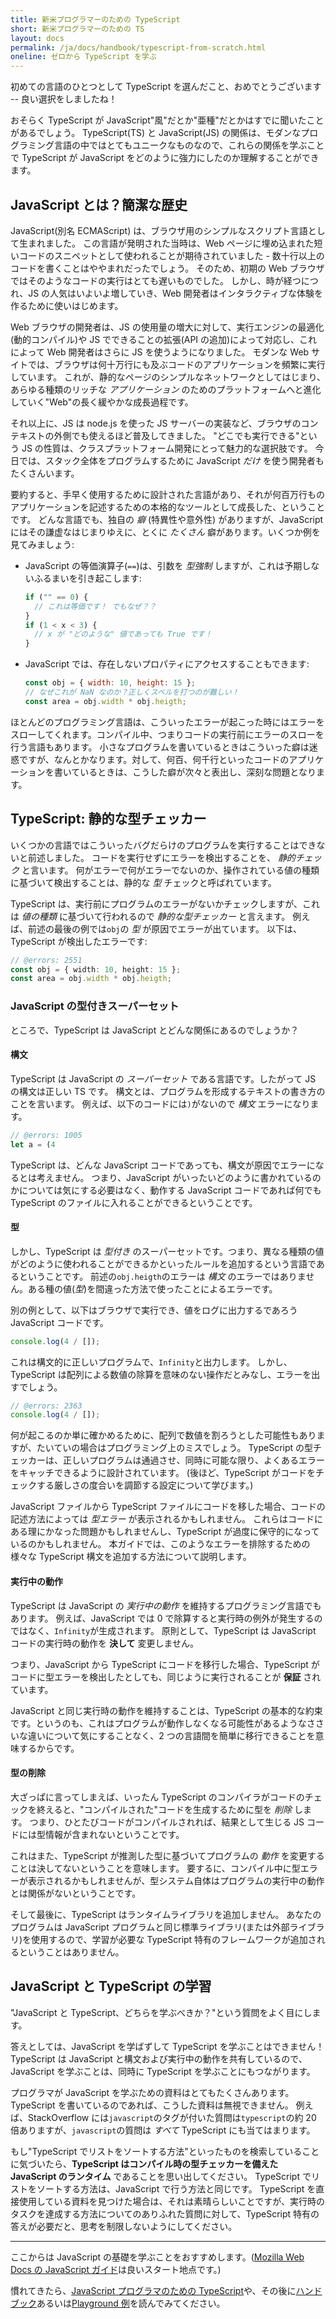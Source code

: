 ```yaml
---
title: 新米プログラマーのための TypeScript
short: 新米プログラマーのための TS
layout: docs
permalink: /ja/docs/handbook/typescript-from-scratch.html
oneline: ゼロから TypeScript を学ぶ
---
```


初めての言語のひとつとして TypeScript を選んだこと、おめでとうございます -- 良い選択をしましたね！

おそらく TypeScript が JavaScript"風"だとか"亜種"だとかはすでに聞いたことがあるでしょう。
TypeScript(TS) と JavaScript(JS) の関係は、モダンなプログラミング言語の中ではとてもユニークなものなので、これらの関係を学ぶことで TypeScript が JavaScript をどのように強力にしたのか理解することができます。

## JavaScript とは？簡潔な歴史

JavaScript(別名 ECMAScript) は、ブラウザ用のシンプルなスクリプト言語として生まれました。
この言語が発明された当時は、Web ページに埋め込まれた短いコードのスニペットとして使われることが期待されていました - 数十行以上のコードを書くことはややまれだったでしょう。
そのため、初期の Web ブラウザではそのようなコードの実行はとても遅いものでした。
しかし、時が経つにつれ、JS の人気はいよいよ増していき、Web 開発者はインタラクティブな体験を作るために使いはじめます。

Web ブラウザの開発者は、JS の使用量の増大に対して、実行エンジンの最適化(動的コンパイル)や JS でできることの拡張(API の追加)によって対応し、これによって Web 開発者はさらに JS を使うようになりました。
モダンな Web サイトでは、ブラウザは何十万行にも及ぶコードのアプリケーションを頻繁に実行しています。
これが、静的なページのシンプルなネットワークとしてはじまり、あらゆる種類のリッチな _アプリケーション_ のためのプラットフォームへと進化していく"Web"の長く緩やかな成長過程です。

それ以上に、JS は node.js を使った JS サーバーの実装など、ブラウザのコンテキストの外側でも使えるほど普及してきました。
"どこでも実行できる"という JS の性質は、クラスプラットフォーム開発にとって魅力的な選択肢です。
今日では、スタック全体をプログラムするために JavaScript _だけ_ を使う開発者もたくさんいます。

要約すると、手早く使用するために設計された言語があり、それが何百万行ものアプリケーションを記述するための本格的なツールとして成長した、ということです。
どんな言語でも、独自の _癖_ (特異性や意外性) がありますが、JavaScript にはその謙虚なはじまりゆえに、とくに _たくさん_ 癖があります。いくつか例を見てみましょう:

- JavaScript の等価演算子(`==`)は、引数を _型強制_ しますが、これは予期しないふるまいを引き起こします:

  ```js
  if ("" == 0) {
    // これは等価です！ でもなぜ？？
  }
  if (1 < x < 3) {
    // x が "どのような" 値であっても True です！
  }
  ```

- JavaScript では、存在しないプロパティにアクセスすることもできます:

  ```js
  const obj = { width: 10, height: 15 };
  // なぜこれが NaN なのか？正しくスペルを打つのが難しい！
  const area = obj.width * obj.heigth;
  ```

ほとんどのプログラミング言語は、こういったエラーが起こった時にはエラーをスローしてくれます。コンパイル中、つまりコードの実行前にエラーのスローを行う言語もあります。
小さなプログラムを書いているときはこういった癖は迷惑ですが、なんとかなります。対して、何百、何千行といったコードのアプリケーションを書いているときは、こうした癖が次々と表出し、深刻な問題となります。

## TypeScript: 静的な型チェッカー

いくつかの言語ではこういったバグだらけのプログラムを実行することはできないと前述しました。
コードを実行せずにエラーを検出することを、 _静的チェック_ と言います。
何がエラーで何がエラーでないのか、操作されている値の種類に基づいて検出することは、静的な _型_ チェックと呼ばれています。

TypeScript は、実行前にプログラムのエラーがないかチェックしますが、これは _値の種類_ に基づいて行われるので _静的な型チェッカー_ と言えます。
例えば、前述の最後の例では`obj`の _型_ が原因でエラーが出ています。
以下は、TypeScript が検出したエラーです:

```ts twoslash
// @errors: 2551
const obj = { width: 10, height: 15 };
const area = obj.width * obj.heigth;
```

### JavaScript の型付きスーパーセット

ところで、TypeScript は JavaScript とどんな関係にあるのでしょうか？

#### 構文

TypeScript は JavaScript の _スーパーセット_ である言語です。したがって JS の構文は正しい TS です。
構文とは、プログラムを形成するテキストの書き方のことを言います。
例えば、以下のコードには`)`がないので _構文_ エラーになります。

```ts twoslash
// @errors: 1005
let a = (4
```

TypeScript は、どんな JavaScript コードであっても、構文が原因でエラーになるとは考えません。
つまり、JavaScript がいったいどのように書かれているのかについては気にする必要はなく、動作する JavaScript コードであれば何でも TypeScript のファイルに入れることができるということです。

#### 型

しかし、TypeScript は _型付き_ のスーパーセットです。つまり、異なる種類の値がどのように使われることができるかといったルールを追加するという言語であるということです。
前述の`obj.heigth`のエラーは _構文_ のエラーではありません。ある種の値(_型_)を間違った方法で使ったことによるエラーです。

別の例として、以下はブラウザで実行でき、値をログに出力するであろう JavaScript コードです。

```js
console.log(4 / []);
```

これは構文的に正しいプログラムで、`Infinity`と出力します。
しかし、TypeScript は配列による数値の除算を意味のない操作だとみなし、エラーを出すでしょう。

```ts twoslash
// @errors: 2363
console.log(4 / []);
```

何が起こるのか単に確かめるために、配列で数値を割ろうとした可能性もありますが、たいていの場合はプログラミング上のミスでしょう。
TypeScript の型チェッカーは、正しいプログラムは通過させ、同時に可能な限り、よくあるエラーをキャッチできるように設計されています。
(後ほど、TypeScript がコードをチェックする厳しさの度合いを調節する設定について学びます。)

JavaScript ファイルから TypeScript ファイルにコードを移した場合、コードの記述方法によっては _型エラー_ が表示されるかもしれません。
これらはコードにある理にかなった問題かもしれませんし、TypeScript が過度に保守的になっているのかもしれません。
本ガイドでは、このようなエラーを排除するための様々な TypeScript 構文を追加する方法について説明します。

#### 実行中の動作

TypeScript は JavaScript の _実行中の動作_ を維持するプログラミング言語でもあります。
例えば、JavaScript では 0 で除算すると実行時の例外が発生するのではなく、`Infinity`が生成されます。
原則として、TypeScript は JavaScript コードの実行時の動作を **決して** 変更しません。

つまり、JavaScript から TypeScript にコードを移行した場合、TypeScript がコードに型エラーを検出したとしても、同じように実行されることが **保証** されています。

JavaScript と同じ実行時の動作を維持することは、TypeScript の基本的な約束です。というのも、これはプログラムが動作しなくなる可能性があるようなささいな違いについて気にすることなく、2 つの言語間を簡単に移行できることを意味するからです。

<!--
Missing subsection on the fact that TS extends JS to add syntax for type
specification.  (Since the immediately preceding text was raving about
how JS code can be used in TS.)
-->

#### 型の削除

大ざっぱに言ってしまえば、いったん TypeScript のコンパイラがコードのチェックを終えると、"コンパイルされた"コードを生成するために型を _削除_ します。
つまり、ひとたびコードがコンパイルされれば、結果として生じる JS コードには型情報が含まれないということです。

これはまた、TypeScript が推測した型に基づいてプログラムの _動作_ を変更することは決してないということを意味します。
要するに、コンパイル中に型エラーが表示されるかもしれませんが、型システム自体はプログラムの実行中の動作とは関係がないということです。

そして最後に、TypeScript はランタイムライブラリを追加しません。
あなたのプログラムは JavaScript プログラムと同じ標準ライブラリ(または外部ライブラリ)を使用するので、学習が必要な TypeScript 特有のフレームワークが追加されるということはありません。

<!--
Should extend this paragraph to say that there's an exception of
allowing you to use newer JS features and transpile the code to an older
JS, and this might add small stubs of functionality when needed.  (Maybe
with an example --- something like `?.` would be good in showing readers
that this document is maintained.)
-->

## JavaScript と TypeScript の学習

"JavaScript と TypeScript、どちらを学ぶべきか？"という質問をよく目にします。

答えとしては、JavaScript を学ばずして TypeScript を学ぶことはできません！
TypeScript は JavaScript と構文および実行中の動作を共有しているので、JavaScript を学ぶことは、同時に TypeScript を学ぶことにもつながります。

プログラマが JavaScript を学ぶための資料はとてもたくさんあります。TypeScript を書いているのであれば、こうした資料は無視できません。
例えば、StackOverflow には`javascript`のタグが付いた質問は`typescript`の約 20 倍ありますが、`javascript`の質問は _すべて_ TypeScript にも当てはまります。

もし"TypeScript でリストをソートする方法"といったものを検索していることに気づいたら、**TypeScript はコンパイル時の型チェッカーを備えた JavaScript のランタイム** であることを思い出してください。
TypeScript でリストをソートする方法は、JavaScript で行う方法と同じです。
TypeScript を直接使用している資料を見つけた場合は、それは素晴らしいことですが、実行時のタスクを達成する方法についてのありふれた質問に対して、TypeScript 特有の答えが必要だと、思考を制限しないようにしてください。

---

ここからは JavaScript の基礎を学ぶことをおすすめします。([Mozilla Web Docs の JavaScript ガイド](https://developer.mozilla.org/docs/Web/JavaScript/Guide)は良いスタート地点です。)

慣れてきたら、[JavaScript プログラマのための TypeScript](/docs/handbook/typescript-in-5-minutes.html)や、その後に[ハンドブック](/docs/handbook/intro.html)あるいは[Playground 例](/play#show-examples)を読んでみてください。

<!-- Note: I'll be happy to write the following... -->
<!--
## Types

    * What's a type? (For newbies)
      * A type is a *kind* of value
      * Types implicitly define what operations make sense on them
      * Lots of different kinds, not just primitives
      * We can make descriptions for all kinds of values
      * The `any` type -- a quick desctiption, what it is, and why it's bad
    * Inference 101
      * Examples
      * TypeScript can figure out types most of the time
      * Two places we'll ask you what the type is: Function boundaries, and later-initialized values
    * Co-learning JavaScript
      * You can+should read existing JS resources
      * Just paste it in and see what happens
      * Consider turning off 'strict' -->
